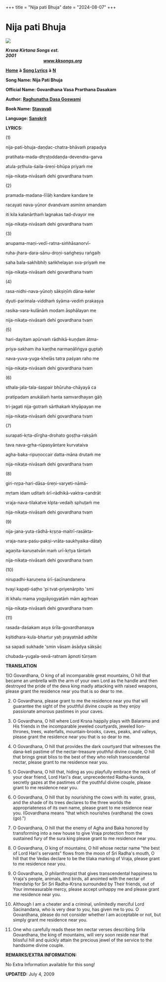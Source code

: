 +++
title = "Nija pati Bhuja"
date = "2024-08-07"
+++

# Nija pati Bhuja
**[![](http://kksongs.org/image_files/image002.jpg)](http://kksongs.org/)**

**_Krsna_** **_Kirtana Songs est. 2001_**                                                                                                                                                      **_www.kksongs.org_**

**[Home](http://kksongs.org/)** **à** **[Song Lyrics](http://kksongs.org/lyrics.html)** **à** **[N](http://kksongs.org/songs/song_n.html)**

**Song Name: Nija Pati Bhuja**

**Official Name: Govardhana Vasa Prarthana Dasakam**

**Author:** [**Raghunatha** **Dasa Goswami**](http://kksongs.org/authors/list/raghunatha.html)

**Book Name: [Stavavali](http://kksongs.org/authors/stavavali.html)**

**Language: [Sanskrit](http://kksongs.org/language/list/sanskrit.html)**

**LYRICS:**

(1)

nija-pati-bhuja-daṇḍac-chatra-bhāvaḿ prapadya

pratihata-mada-dhṛṣṭoddaṇḍa-devendra-garva

atula-pṛthula-śaila-śreṇi-bhūpa priyaḿ me

nija-nikaṭa-nivāsaḿ dehi govardhana tvam

(2)

pramada-madana-līlāḥ kandare kandare te

racayati nava-yūnor dvandvam asminn amandam

iti kila kalanārthaḿ lagnakas tad-dvayor me

nija-nikaṭa-nivāsaḿ dehi govardhana tvam

(3)

anupama-maṇi-vedī-ratna-siḿhāsanorvī\-

ruha-jhara-dara-sānu-droṇi-sańgheṣu rańgaiḥ

saha bala-sakhibhiḥ sańkhelayan sva-priyaḿ me

nija-nikaṭa-nivāsaḿ dehi govardhana tvam

(4)

rasa-nidhi-nava-yūnoḥ sākṣiṇīḿ dāna-keler

dyuti-parimala-viddhaḿ śyāma-vediḿ prakaṣya

rasika-vara-kulānāḿ modam āsphālayan me

nija-nikaṭa-nivāsaḿ dehi govardhana tvam

(5)

hari-dayitam apūrvaḿ rādhikā-kuṇḍam ātma\-

priya-sakham iha kaṇṭhe narmaṇālińgya guptaḥ

nava-yuva-yuga-khelās tatra paśyan raho me

nija-nikaṭa-nivāsaḿ dehi govardhana tvam

(6)

sthala-jala-tala-śaṣpair bhūruha-chāyayā ca

pratipadam anukālaḿ hanta samvardhayan gāḥ

tri-jagati nija-gotraḿ sārthakaḿ khyāpayan me

nija-nikaṭa-nivāsaḿ dehi govardhana tvam

(7)

surapati-kṛta-dīrgha-drohato goṣṭha-rakṣāḿ

tava nava-gṛha-rūpasyāntare kurvataiva

agha-baka-ripuṇoccair datta-māna drutaḿ me

nija-nikaṭa-nivāsaḿ dehi govardhana tvam

(8)

giri-nṛpa-hari-dāsa-śreṇi-varyeti-nāmā\-

mṛtam idam uditaḿ śrī-rādhikā-vaktra-candrāt

vraja-nava-tilakatve klpta-vedaiḥ sphuṭaḿ me

nija-nikaṭa-nivāsaḿ dehi govardhana tvam

(9)

nija-jana-yuta-rādhā-kṛṣṇa-maitrī-rasākta\-

vraja-nara-paśu-pakṣi-vrāta-saukhyaika-dātaḥ

agaṇita-karuṇatvān maḿ urī-kṛtya tāntaḿ

nija-nikaṭa-nivāsaḿ dehi govardhana tvam

(10)

nirupadhi-karuṇena śrī-śacīnandanena

tvayi kapaṭi-śaṭho 'pi tvat-priyenārpito 'smi

iti khalu mama yogyāyogyatāḿ mām agṛhṇan

nija-nikaṭa-nivāsaḿ dehi govardhana tvam

(11)

rasada-daśakam asya śrīla-govardhanasya

kṣitidhara-kula-bhartur yaḥ prayatnād adhīte

sa sapadi sukhade 'smin vāsam āsādya sākṣāc

chubada-yugala-sevā-ratnam āpnoti tūrṇam

**TRANSLATION**

1)O Govardhana, O king of all incomparable great mountains, O hill that became an umbrella with the arm of your own Lord as the handle and then destroyed the pride of the deva king madly attacking with raised weapons, please grant the residence near you that is so dear to me.

2) O Govardhana, please grant to me the residence near you that will guarantee the sight of the youthful divine couple as they enjoy passionate amorous pastimes in your caves.

3) O Govardhana, O hill where Lord Krsna happily plays with Balarama and His friends in the incomparable jeweled courtyards, jeweled lion-thrones, trees, waterfalls, mountain-brooks, caves, peaks, and valleys, please grant the residence near you that is so dear to me.

4) O Govardhana, O hill that provides the dark courtyard that witnesses the dana-keli pastime of the nectar-treasure youthful divine couple, O hill that brings great bliss to the best of they who relish transcendental nectar, please grant to me residence near you.

5) O Govardhana, O hill that, hiding as you playfully embrace the neck of your dear friend, Lord Hari's dear, unprecedented Radha-kunda, secretly gazes at the pastimes of the youthful divine couple, please grant to me residence near you.

6) O Govardhana, O hill that by nourishing the cows with its water, grass, and the shade of its trees declares to the three worlds the appropriateness of its own name, please grant to me residence near you. (Govardhana means "that which nourishes (vardhana) the cows (go).")

7) O Govardhana, O hill that the enemy of Agha and Baka honored by transforming into a new house to give Vraja protection from the sustained fury of the sura king please grant to me residence near you.

8) O Govardhana, O king of mountains, O hill whose nectar name "the best of Lord Hari's servants” flows from the moon of Sri Radha's mouth, O hill that the Vedas declare to be the tilaka marking of Vraja, please grant to me residence near you.

9) O Govardhana, O philanthropist that gives transcendental happiness to Vraja's people, animals, and birds, all anointed with the nectar of friendship for Sri Sri Radha-Krsna surrounded by Their friends, out of Your immeasurable mercy, please accept unhappy me and please grant me residence near you.

10) Although I am a cheater and a criminal, unlimitedly merciful Lord Sacinandana, who is very dear to you, has given me to you. O Govardhana, please do not consider whether I am acceptable or not, but simply grant me residence near you.

11) One who carefully reads these ten nectar verses describing Srila Govardhana, the king of mountains, will very soon reside near that blissful hill and quickly attain the precious jewel of the service to the handsome divine couple.

**REMARKS/EXTRA INFORMATION:**

No Extra Information available for this song!

**UPDATED:** July 4, 2009